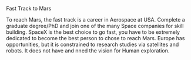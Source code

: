 Fast Track to Mars

To reach Mars, the fast track is a career in Aerospace at USA. Complete a graduate degree/PhD and join one of the many Space companies for skill building.
SpaceX is the best choice to go fast, you have to be extremely dedicated to become the best person to chose to reach Mars.
Europe has opportunities, but it is constrained to research studies via satellites and robots.
It does not have and nned the vision for Human exploration.